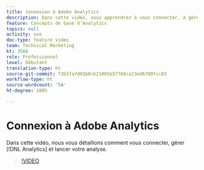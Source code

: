 ```yaml
---
title: Connexion à Adobe Analytics
description: Dans cette vidéo, vous apprendrez à vous connecter, à gérer Analytics et à commencer votre analyse.
feature: Concepts de base d’Analytics
topics: null
activity: use
doc-type: feature video
team: Technical Marketing
kt: 3566
role: Professionnel
level: Débutant
translation-type: ht
source-git-commit: f3b3fa7d91b0cb21005b57768ca23ed6700fcc03
workflow-type: ht
source-wordcount: '54'
ht-degree: 100%

---
```



# Connexion à Adobe Analytics

Dans cette vidéo, nous vous détaillons comment vous connecter, gérer [!DNL Analytics] et lancer votre analyse.

>[!VIDEO](https://video.tv.adobe.com/v/28771/?quality=12)
